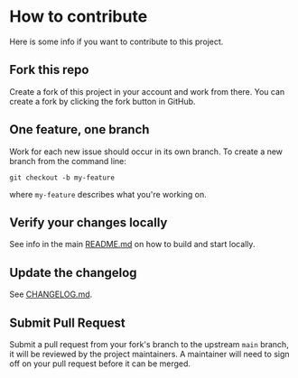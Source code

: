 # How to contribute

Here is some info if you want to contribute to this project.

## Fork this repo

Create a fork of this project in your account and work from there. You can create a fork by clicking the fork button in GitHub.

## One feature, one branch

Work for each new issue should occur in its own branch. To create a new branch from the command line:

```
git checkout -b my-feature
```

where `my-feature` describes what you're working on.

## Verify your changes locally

See info in the main [README.md](./README.md) on how to build and start locally.

## Update the changelog

See [CHANGELOG.md](./CHANGELOG.md).

## Submit Pull Request

Submit a pull request from your fork's branch to the upstream `main` branch, it will be reviewed by the project maintainers.
A maintainer will need to sign off on your pull request before it can be merged.
